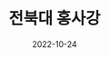 ---
# Leave the homepage title empty to use the site title
title: "전북대 홍사강"
date: 2022-10-24
type: landing

design:
  # Default section spacing
  spacing: "6rem"

sections:
  - block: custom-biography
    id: summary
    content:
      # Choose a user profile to display (a folder name within `content/authors/`)
      username: admin
      text: ""
    design:
      css_class: cloud
      background:
        image:
          # Add your image background to `assets/media/`.
          filename: profile.jpg
          filters:
            brightness: 1.0
          size: cover
          position: center
          parallax: false
  - block: custom-three-collection
    id: goal
    content:
      title: 지향점
      filters:
        folders:
          - goal
    design:
      view: custom-three-card
      columns: '1'
  - block: custom-rl-collection
    id: strength
    content:
      title: 강점
      filters:
        folders:
          - strength
    design:
      columns: '1'
      view: showcase
  - block: collection
    id: weakness
    content:
      title: 약점
      filters:
        folders:
          - weakness
    design:
      columns: '1'
      view: card
  - block: experience
    content:
      title: 학력 및 경험
      # Date format for experience
      #   Refer to https://wowchemy.com/docs/customization/#date-format
      date_format: Jan 2006
      # Experiences.
      #   Add/remove as many experience `items` below as you like.
      #   Required fields are `title`, `company`, and `date_start`.
      #   Leave `date_end` empty if it's your current employer.
      #   Begin multi-line descriptions with YAML's `|2-` multi-line prefix.
      items:
        - title: 컴퓨터공학(재학)
          company: 전북대학교 컴퓨터인공지능학부
          company_url: 'https://csai.jbnu.ac.kr/csai/index.do'
          company_logo: jbnu
          location: 대한민국 전주
          date_start: '2022-03-01'
          date_end: ''
          description: |2-
              이수학점: 111.5  
              평점: 4.38/4.5
              
              수강과목:
              - 임베디드시스템
              - 운영체제
              - 인공지능
              - 암호론 등
        - title: 근로장학생
          company: 전북대학교 총동창회
          company_url: 'https://alumni.jbnu.ac.kr/alumni/index.do'
          company_logo: jbnu-alumni
          location: 대한민국 전주
          date_start: '2023-03-01'
          date_end: '2023-08-31'
          description: |2-
              수행업무:
              - 총동창회 홈페이지 관리
              - 사무보조
    design:
      # Choose how many columns the section has. Valid values: '1' or '2'.
      columns: '1'
  - block: slider
    content:
      slides:
      - title: <span style="font-size:70%">프로젝트</span>
        content: <span style="font-size:70%">수업, 대회 등 다양한 상황에서 진행한 프로젝트들입니다.</span>
        align: center
        background:
          image:
            filename: projects.jpg
            filters:
              brightness: 0.7
          position: center
          color: '#000'

      - title: <span style="font-size:70%">기타 활동</span>
        content: <span style="font-size:70%">캠프, 교육 등 그동안 참여한 다양한 활동들입니다.</span>
        align: center
        background:
          image:
            filename: explore.jpg
            filters:
              brightness: 0.7
          position: center
          color: '#000'

      - title: <span style="font-size:70%">대회</span>
        content: <span style="font-size:70%">소정의 성과들을 기록해두었습니다.</span>
        align: center
        background:
          image:
            filename: contests.jpg
            filters:
              brightness: 0.7
          position: center
          color: '#000'

      - title: <span style="font-size:70%">여가</span>
        content: <span style="font-size:70%">제가 즐거움을 위해 하는 것들입니다.</span>
        align: center
        background:
          image:
            filename: others.jpg
            filters:
              brightness: 0.7
          position: center
          color: '#000'
    design:
      # Slide height is automatic unless you force a specific height (e.g. '400px')
      slide_height: '250px'
      # slide_width: '100px'
      is_fullscreen: false
      # Automatically transition through slides?
      loop: true
      # Duration of transition between slides (in ms)
      interval: 7000
---